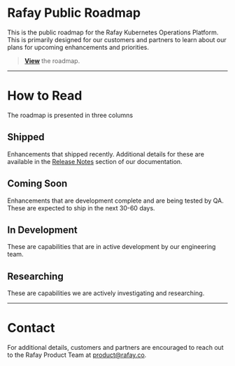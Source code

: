 # Rafay Public Roadmap
This is the public roadmap for the Rafay Kubernetes Operations Platform. This is primarily designed for our customers and partners to learn about our plans for upcoming enhancements and priorities. 

> **[View](https://github.com/orgs/RafaySystems/projects/3/views/1)** the roadmap. 

--- 

# How to Read 
The roadmap is presented in three columns

## Shipped
Enhancements that shipped recently. Additional details for these are available in the [Release Notes](https://docs.rafay.co/releasenotes/overview/) section of our documentation. 

## Coming Soon
Enhancements that are development complete and are being tested by QA. These are expected to ship in the next 30-60 days. 

## In Development 
These are capabilities that are in active development by our engineering team. 

## Researching
These are capabilities we are actively investigating and researching. 

---

# Contact 
For additional details, customers and partners are encouraged to reach out to the Rafay Product Team at product@rafay.co.

